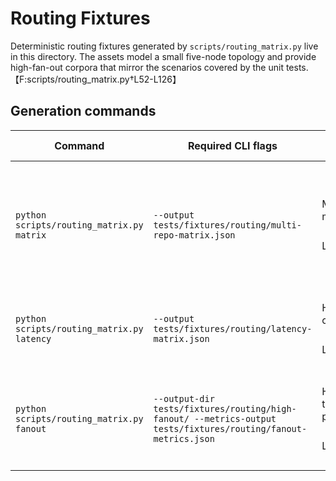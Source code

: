 # Routing Fixtures

Deterministic routing fixtures generated by `scripts/routing_matrix.py` live in
this directory. The assets model a small five-node topology and provide
high-fan-out corpora that mirror the scenarios covered by the unit tests.【F:scripts/routing_matrix.py†L52-L126】

## Generation commands

| Command | Required CLI flags | Produces | Dependencies / config |
| --- | --- | --- | --- |
| `python scripts/routing_matrix.py matrix` | `--output tests/fixtures/routing/multi-repo-matrix.json` | Multi-repository routing adjacency matrix used by unit tests.【F:scripts/routing_matrix.py†L140-L163】 | Requires Python 3.11 and Typer. Run prior to other subcommands so downstream assets share topology. |
| `python scripts/routing_matrix.py latency` | `--output tests/fixtures/routing/latency-matrix.json` | Hop-level latency expectations consumed by governance checks.【F:scripts/routing_matrix.py†L166-L184】 | Shares the same node/edge set as the adjacency matrix. |
| `python scripts/routing_matrix.py fanout` | `--output-dir tests/fixtures/routing/high-fanout/ --metrics-output tests/fixtures/routing/fanout-metrics.json` | High fan-out corpora and aggregate throughput metrics referenced by performance tests.【F:scripts/routing_matrix.py†L187-L233】 | The command seeds JSONL files in `high-fanout/` and writes `fanout-metrics.json` for bundle assembly. |
